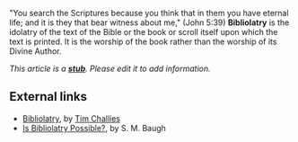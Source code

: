 "You search the Scriptures because you think that in them you have
eternal life; and it is they that bear witness about me," (John
5:39)
**Bibliolatry** is the idolatry of the text of the Bible or the
book or scroll itself upon which the text is printed. It is the
worship of the book rather than the worship of its Divine Author.

*This article is a **[stub](http://www.theopedia.com/Category:Theopedia_stubs "Category:Theopedia stubs")**. Please edit it to add information.*
## External links

-   [Bibliolatry](http://www.challies.com/articles/feedback-files-bibliolatry),
    by [Tim Challies](Tim_Challies "Tim Challies")
-   [Is Bibliolatry Possible?](http://www.wscal.edu/faculty/wscwritings/08.08.php),
    by S. M. Baugh



